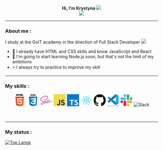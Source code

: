 <div align="center" ><b>Hi, I'm Krystyna </b> <img src="https://media.giphy.com/media/v1.Y2lkPTc5MGI3NjExMGJhdnh0YWRzOW12dXg1b3V5c21pcHdiamY4YXExb3ZjdnI0Znl5aiZlcD12MV9pbnRlcm5hbF9naWZfYnlfaWQmY3Q9cw/hvRJCLFzcasrR4ia7z/giphy.gif"  width="30px"/> </div>

<div id="header" align="center">
<img src="https://media.giphy.com/media/v1.Y2lkPTc5MGI3NjExZzBzYTl4amgzcW5tYTg1ang2djFmbHNvM3ZjdHQyeXEwNXg1dWVvbyZlcD12MV9pbnRlcm5hbF9naWZfYnlfaWQmY3Q9cw/rqd9R3yaDy16a8kDC1/giphy.gif" width="150" />
</div>

---

### About me :
I study at the GoIT academy in the direction of Full Stack Developer <img src="https://media.giphy.com/media/WUlplcMpOCEmTGBtBW/giphy.gif" width="30"> <br>
- :seedling: I already have HTML and CSS skills and know JavaScript and React <br>
- :telescope: I'm going to start learning Node.js soon, but that's not the limit of my ambitions<br> 
- :zap: I always try to practice to improve my skill

---

### My skills :
<div align='center'>
<img  alt="HTML5" width="40px" src="https://raw.githubusercontent.com/github/explore/80688e429a7d4ef2fca1e82350fe8e3517d3494d/topics/html/html.png" />
<img  alt="CSS3" width="40px" src="https://raw.githubusercontent.com/github/explore/80688e429a7d4ef2fca1e82350fe8e3517d3494d/topics/css/css.png" />
<img  alt="Sass" width="40px" src="https://raw.githubusercontent.com/github/explore/80688e429a7d4ef2fca1e82350fe8e3517d3494d/topics/sass/sass.png" />
<img  alt="JavaScript" width="40px" src="https://raw.githubusercontent.com/github/explore/80688e429a7d4ef2fca1e82350fe8e3517d3494d/topics/javascript/javascript.png" />
<img  alt="JavaScript" width="40px" src="https://raw.githubusercontent.com/github/explore/80688e429a7d4ef2fca1e82350fe8e3517d3494d/topics/typescript/typescript.png" />
<img  alt="React" width="40px" src="https://raw.githubusercontent.com/github/explore/80688e429a7d4ef2fca1e82350fe8e3517d3494d/topics/react/react.png" />
<img  alt="GitHub" width="40px" src="https://raw.githubusercontent.com/github/explore/78df643247d429f6cc873026c0622819ad797942/topics/github/github.png" />
<img  alt="Visual Studio Code" width="40px" src="https://github.com/devicons/devicon/blob/master/icons/vscode/vscode-original-wordmark.svg" />
<img  alt="Slack" width="40px" src="https://github.com/devicons/devicon/blob/master/icons/slack/slack-original.svg" />
<img  alt="Slack" width="40px" src="https://github.com/goitacademy/vanilla-app-template/blob/main/src/public/favicon.svg" />
</div> <br> <br>

---

### My status :

[![Top Langs](https://github-readme-stats.vercel.app/api/top-langs/?username=KristinaHranovska&layout=donut&bg_color=3a485e&text_color=ffffff)](https://github.com/anuraghazra/github-readme-stats)
